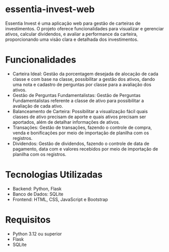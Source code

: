 # essentia-invest-web
Essentia Invest é uma aplicação web para gestão de carteiras de investimentos. O projeto oferece funcionalidades para visualizar e gerenciar ativos, calcular dividendos, e avaliar a performance da carteira, proporcionando uma visão clara e detalhada dos investimentos.

# Funcionalidades
- Carteira Ideal: Gestão da porcentagem desejada de alocação de cada classe e com base na classe, possibilitar a gestão dos ativos, dando uma nota e cadastro de perguntas por classe para a avaliação dos ativos.
- Gestão de Perguntas Fundamentalistas: Gestão de Perguntas Fundamentalistas referente a classe de ativo para possibilitar a avaliação de cada ativo.
- Balanceamento de Carteira: Possibilitar a visualização fácil quais classes de ativo precisam de aporte e quais ativos precisam ser aportados, além de detalhar informações de ativos.
- Transações: Gestão de transações, fazendo o controle de compra, venda e bonificações por meio de importação de planilha com os registros.
- Dividendos: Gestão de dividendos, fazendo o controle de data de pagamento, data com e valores recebidos por meio de importação de planilha com os registros.

# Tecnologias Utilizadas
- Backend: Python, Flask
- Banco de Dados: SQLite
- Frontend: HTML, CSS, JavaScript e Bootstrap

# Requisitos
- Python 3.12 ou superior
- Flask
- SQLite
